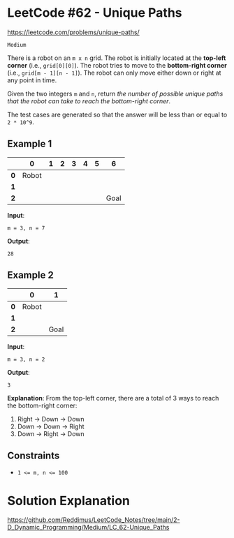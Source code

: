 
# LeetCode #62 - Unique Paths

https://leetcode.com/problems/unique-paths/

`Medium`

There is a robot on an `m x n` grid. The robot is initially located at the **top-left corner** (i.e., `grid[0][0]`). The robot tries to move to the **bottom-right corner** (i.e., `grid[m - 1][n - 1]`). The robot can only move either down or right at any point in time.

Given the two integers `m` and `n`, return *the number of possible unique paths that the robot can take to reach the bottom-right corner*.

The test cases are generated so that the answer will be less than or equal to `2 * 10^9`.

## Example 1
|       |   0   |   1   |   2   |   3   |   4   |   5   |   6   |
|:-----:|:-----:|:-----:|:-----:|:-----:|:-----:|:-----:|:-----:|
| **0** | Robot |       |       |       |       |       |       |
| **1** |       |       |       |       |       |       |       |
| **2** |       |       |       |       |       |       | Goal  |
**Input**: 
```
m = 3, n = 7
```
**Output**: 
```
28
```

## Example 2
|       |   0   |   1   |
|:-----:|:-----:|:-----:|
| **0** | Robot |       |
| **1** |       |       |
| **2** |       | Goal  |

**Input**: 
```
m = 3, n = 2
```
**Output**: 
```
3
```
**Explanation**: From the top-left corner, there are a total of 3 ways to reach the bottom-right corner:
1. Right -> Down -> Down
2. Down -> Down -> Right
3. Down -> Right -> Down

## Constraints
- `1 <= m, n <= 100`

# Solution Explanation

https://github.com/Reddimus/LeetCode_Notes/tree/main/2-D_Dynamic_Programming/Medium/LC_62-Unique_Paths